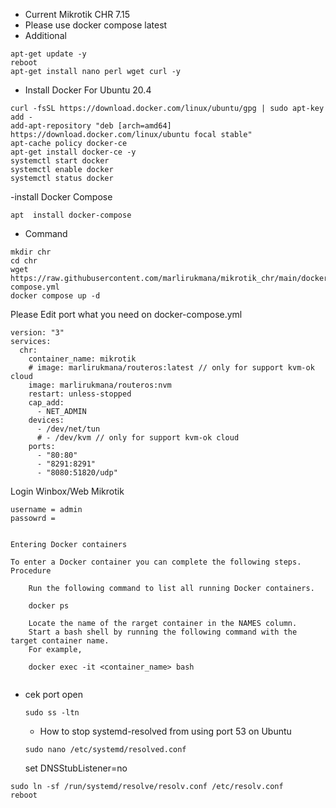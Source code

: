 - Current Mikrotik CHR 7.15
- Please use docker compose latest
- Additional
```
apt-get update -y
reboot
apt-get install nano perl wget curl -y
```
- Install Docker For Ubuntu 20.4
```
curl -fsSL https://download.docker.com/linux/ubuntu/gpg | sudo apt-key add -
add-apt-repository "deb [arch=amd64] https://download.docker.com/linux/ubuntu focal stable"
apt-cache policy docker-ce
apt-get install docker-ce -y
systemctl start docker
systemctl enable docker
systemctl status docker
```
-install Docker Compose
```
apt  install docker-compose
```
- Command 

```
mkdir chr
cd chr
wget https://raw.githubusercontent.com/marlirukmana/mikrotik_chr/main/docker-compose.yml
docker compose up -d
```

Please Edit port what you need on docker-compose.yml
```
version: "3"
services:
  chr:
    container_name: mikrotik
    # image: marlirukmana/routeros:latest // only for support kvm-ok cloud
    image: marlirukmana/routeros:nvm
    restart: unless-stopped
    cap_add:
      - NET_ADMIN
    devices:
      - /dev/net/tun
      # - /dev/kvm // only for support kvm-ok cloud
    ports:
      - "80:80"
      - "8291:8291"
      - "8080:51820/udp"
```

Login Winbox/Web Mikrotik
```
username = admin
passowrd =

```

```

Entering Docker containers

To enter a Docker container you can complete the following steps.
Procedure

    Run the following command to list all running Docker containers.

    docker ps

    Locate the name of the rarget container in the NAMES column.
    Start a bash shell by running the following command with the target container name.
    For example,

    docker exec -it <container_name> bash


```

- cek port open
  ```
  sudo ss -ltn
  ```
  - How to stop systemd-resolved from using port 53 on Ubuntu
  ```
  sudo nano /etc/systemd/resolved.conf
  ```
  set DNSStubListener=no
```
sudo ln -sf /run/systemd/resolve/resolv.conf /etc/resolv.conf
reboot
```
  
